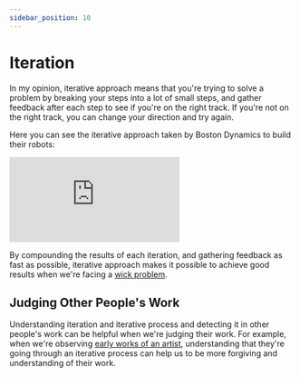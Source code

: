 ```yaml
---
sidebar_position: 10
---
```


# Iteration

In my opinion, iterative approach means that you're trying to solve a problem by breaking your steps into a lot of small steps, and gather feedback after each step to see if you're on the right track. If you're not on the right track, you can change your direction and try again.

Here you can see the iterative approach taken by Boston Dynamics to build their robots:

<iframe class="youtube-video" src="https://www.youtube.com/embed/qtos3ezujn4" title="YouTube video player" frameborder="0" allow="accelerometer; autoplay; clipboard-write; encrypted-media; gyroscope; picture-in-picture; web-share" allowfullscreen></iframe>

By compounding the results of each iteration, and gathering feedback as fast as possible, iterative approach makes it possible to achieve good results when we're facing a [wick problem](../0080-phenomena/010-wicked-problem.md).

## Judging Other People's Work

Understanding iteration and iterative process and detecting it in other people's work can be helpful when we're judging their work. For example, when we're observing [<Icon icon="fa-brands fa-wikipedia" size="lg" /> early works of an artist](https://en.wikipedia.org/wiki/Early_works_of_Vincent_van_Gogh), understanding that they're going through an iterative process can help us to be more forgiving and understanding of their work.
